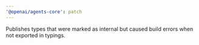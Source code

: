 ```yaml
---
'@openai/agents-core': patch
---
```


Publishes types that were marked as internal but caused build errors when not exported in typings.
